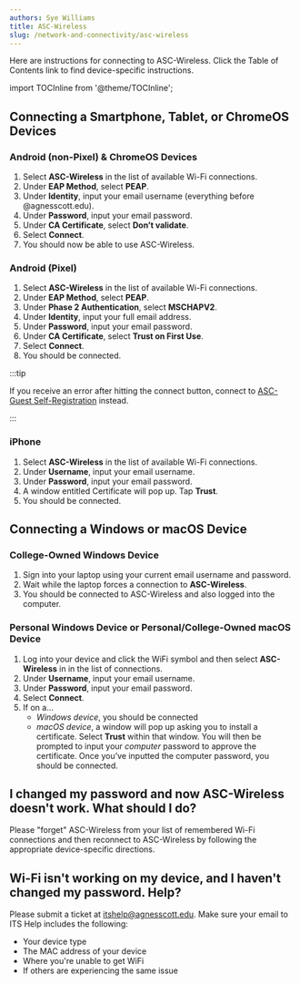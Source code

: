 ```yaml
---
authors: Sye Williams
title: ASC-Wireless
slug: /network-and-connectivity/asc-wireless
---
```


Here are instructions for connecting to ASC-Wireless. Click the Table of Contents link to find device-specific instructions. 

import TOCInline from '@theme/TOCInline';  

<TOCInline toc={toc} />

## Connecting a Smartphone, Tablet, or ChromeOS Devices 

### Android (non-Pixel) & ChromeOS Devices 
1. Select **ASC-Wireless** in the list of available Wi-Fi connections.  
2. Under **EAP Method**, select **PEAP**. 
3. Under **Identity**, input your email username (everything before @agnesscott.edu). 
4. Under **Password**, input your email password. 
5. Under **CA Certificate**, select **Don’t validate**. 
6. Select **Connect**. 
7. You should now be able to use ASC-Wireless. 
### Android (Pixel) 

1.  Select **ASC-Wireless** in the list of available Wi-Fi connections.   
2. Under **EAP Method**, select **PEAP**. 
3. Under **Phase 2 Authentication**, select **MSCHAPV2**.
4. Under **Identity**, input your full email address. 
5. Under **Password**, input your email password. 
6. Under **CA Certificate**,  select **Trust on First Use**. 
7. Select **Connect**. 
8. You should be connected.  

:::tip

If you receive an error after hitting the connect button, connect to [ASC-Guest Self-Registration](https://asc-testsite2.netlify.app/docs/Networking%20and%20Connectivity/ASC-Guest%20Self-Registration%20Instructions) instead.

:::

### iPhone 

1. Select **ASC-Wireless** in the list of available Wi-Fi connections.
2. Under **Username**, input your email username. 
3. Under **Password**, input your email password. 
4. A window entitled Certificate will pop up. Tap **Trust**. 
5. You should be connected. 

## Connecting a Windows or macOS Device 

### College-Owned Windows Device 

1. Sign into your laptop using your current email username and password. 
2. Wait while the laptop forces a connection to **ASC-Wireless**. 
3. You should be connected to ASC-Wireless and also logged into the computer.  

### Personal Windows Device or Personal/College-Owned macOS Device 

1. Log into your device and click the WiFi symbol and then select **ASC-Wireless** in in the list of connections.
3. Under **Username**, input your email username. 
4. Under **Password**, input your email password. 
5. Select **Connect**. 
6. If on a… 
	- *Windows device*, you should be connected 
	- *macOS device*, a window will pop up asking you to install a certificate. Select **Trust** within that window. You will then be prompted to input your *computer* password to approve the certificate. Once you’ve inputted the computer password, you should be connected. 

## I changed my password and now ASC-Wireless doesn't work. What should I do? 

Please "forget" ASC-Wireless from your list of remembered Wi-Fi connections and then reconnect to ASC-Wireless by following the appropriate device-specific directions. 

## Wi-Fi isn't working on my device, and I haven't changed my password. Help?

Please submit a ticket at itshelp@agnesscott.edu. Make sure your email to ITS Help includes the following:  

- Your device type 
- The MAC address of your device 
- Where you're unable to get WiFi
- If others are experiencing the same issue

